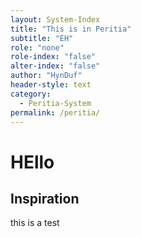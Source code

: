 ```yaml
---
layout: System-Index
title: "This is in Peritia"
subtitle: "EH"
role: "none"
role-index: "false"
alter-index: "false"
author: "HynDuf"
header-style: text
category: 
  - Peritia-System
permalink: /peritia/
---
```


# HEllo

## Inspiration 
this is a test